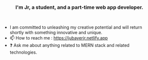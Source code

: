 ### <div align="center">I'm Jr, a student, and a part-time web app developer.</div> 
<br/>  
 
  
- I am committed to unleashing my creative potential and will return shortly with something innovative and unique.
- 📫 How to reach me : https://jubayerjr.netlify.app
- ❓ Ask me about anything related to MERN stack and related technologies.

<!---
jubayerjr203/jubayerjr203 কi special ক reওpository because its `REAME.md` (thisহহ file) appears on your GitHub profile.
You canক click the Preview link to take aজক loজokক at yourজ
--->


  

<br/>  
<br/>  
